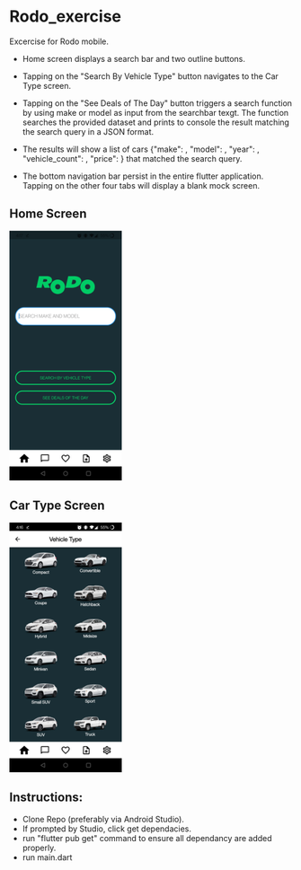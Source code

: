 # Rodo_exercise
Excercise for Rodo mobile.

- Home screen displays a search bar and two outline buttons.

- Tapping on the "Search By Vehicle Type" button navigates to the Car Type screen.

- Tapping on the "See Deals of The Day" button triggers a search function by using make or model as input from the searchbar texgt. The function searches the provided dataset and prints to console the result matching the search query in a JSON format.

- The results will show a list of cars {"make": ,  "model": , "year": , "vehicle_count": , "price": } that matched the search query.

- The bottom navigation bar persist in the entire flutter application. Tapping on the other four tabs will display a blank mock screen.

## Home Screen
<img src="https://github.com/thakurshadman/Rodo_exercise/blob/main/Screenshot0.jpg" alt="Home Screen" width="200"/>

## Car Type Screen
<img src="https://github.com/thakurshadman/Rodo_exercise/blob/main/Screenshot1.jpg" alt="Car Type Screen" width="200"/>

## Instructions:

- Clone Repo (preferably via Android Studio).
- If prompted by Studio, click get dependacies.
- run "flutter pub get" command to ensure all dependancy are added properly.
- run main.dart 
